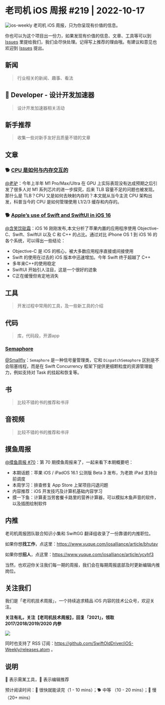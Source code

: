 # 老司机 iOS 周报 #219 | 2022-10-17

![ios-weekly](https://github.com/SwiftOldDriver/iOS-Weekly/blob/master/assets/ios-weekly.png?raw=true)
老司机 iOS 周报，只为你呈现有价值的信息。

你也可以为这个项目出一份力，如果发现有价值的信息、文章、工具等可以到 [Issues](https://github.com/SwiftOldDriver/iOS-Weekly/issues) 里提给我们，我们会尽快处理。记得写上推荐的理由哦。有建议和意见也欢迎到 [Issues](https://github.com/SwiftOldDriver/iOS-Weekly/issues) 提出。

## 新闻

> 行业相关的新闻、趣事、看法

##  Developer - 设计开发加速器

> 设计开发加速器相关活动

## 新手推荐

> 收集一些对新手友好且质量不错的文章

## 文章

### 🐕 [CPU 是如何与内存交互的](https://mp.weixin.qq.com/s/SaaHKPnNUSvDkmwKtip3HA)

[@老驴](https://weibo.com/u/6090610445)：今年上半年 M1 Pro/Max/Ultra 在 GPU 上实际表现没有达成预期之后引发了很多人对 M1 系列芯片的进一步探究，后来 TLB 容量不足的问题也被发现。那什么是 TLB？CPU 又是如何去映射内存的？本文就从当今主流 CPU 架构出发，科普当今的 CPU 是如何管理使用 L1/2/3 缓存和内存的。

### 🐕 [Apple’s use of Swift and SwiftUI in iOS 16](https://blog.timac.org/2022/1005-state-of-swift-and-swiftui-ios16/)

[@含笑饮砒霜](https://weibo.com/chinafishnews/)：iOS 16 刚刚发布,本文分析了苹果内置的应用程序使用 Objective-C、Swift、SwiftUI 以及 C 和 C++ 的占比。通过对比 iPhone OS 1 到 iOS 16 的各个系统，可以得出一些结论：

- Objective-C 是 iOS 的核心，被大多数应用程序直接或间接使用
- Swift 的使用在过去的 iOS 版本中迅速增加。今年 Swift 终于超越了 C++
- 多年来C++的使用稳定
- SwiftUI 开始引人注目，这是一个很好的迹象
- C正在缓慢但肯定地消失
 


## 工具

> 开发过程中常用的工具，及一些新工具的介绍

## 代码

> 库，代码段，开源app

### [Semaphore](https://github.com/groue/Semaphore)

[@Smallfly](https://github.com/iostalks)：`Semaphore` 是一种信号量管理类，它和 `DispatchSemaphore` 区别是不会阻塞线程，而是在 Swift Concurrency 框架下提供更细颗粒度的资源管理能力，例如支持对 Task 的挂起和恢复等。

## 书

> 比较不错的书的推荐和书评

## 音视频

> 比较不错的书的推荐和书评

## 摸鱼周报

[@摸鱼周报 #70](https://mp.weixin.qq.com/s/rSPC8lgvUKPKfgR53xdHqg)：第 70 期摸鱼周报来了，一起来看下本期概要吧：

* 本期话题：苹果 iOS / iPadOS 16.1 公测版 Beta 3 发布，为老款 iPad 支持台前调度
* 本周学习：排查修复 App Store 上架项目闪退问题
* 内容推荐：iOS 开发技巧及计算机基础内容学习
* 摸一下鱼：计算麦当劳套餐卡路里的营养计算器，可以模拟木鱼声音的软件，以及插图绘制软件

## 内推

老司机周报团队联合知识小集和 SwiftGG 翻译组收录了一份靠谱的内推职位。

如果你想**找工作**，点这里：https://www.yuque.com/iosalliance/article/bhutav

如果你想**招人**，点这里：https://www.yuque.com/iosalliance/article/ycyhf3

当然，也欢迎你关注我们每一期的周报，我们会在每期周报底部及时更新编辑内推岗位。

## 关注我们

我们是「老司机技术周报」，一个持续追求精品 iOS 内容的技术公众号，欢迎关注。

**关注有礼，关注【老司机技术周报】，回复「2021」，领取 2017/2018/2019/2020 内参**

![](https://github.com/SwiftOldDriver/iOS-Weekly/blob/master/assets/qrcode_for_wechat.jpg?raw=true)

同时也支持了 RSS 订阅：https://github.com/SwiftOldDriver/iOS-Weekly/releases.atom 。

## 说明

🚧 表示需某工具，🌟 表示编辑推荐

预计阅读时间：🐎 很快就能读完（1 - 10 mins）；🐕 中等 （10 - 20 mins）；🐢 慢（20+ mins）
